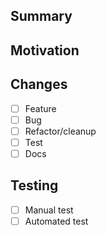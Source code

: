 ## Summary

<!-- Briefly describe what this PR does -->

## Motivation

<!-- Why did you make these changes? Any context or goals? -->

## Changes
- [ ] Feature
- [ ] Bug
- [ ] Refactor/cleanup
- [ ] Test
- [ ] Docs

## Testing
- [ ] Manual test
- [ ] Automated test
